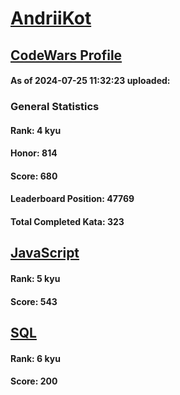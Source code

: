# [AndriiKot](https://www.codewars.com/users/AndriiKot)
## [CodeWars Profile](https://www.codewars.com/users/AndriiKot)
#### As of 2024-07-25 11:32:23 uploaded:
### General Statistics
#### Rank: 4 kyu
#### Honor: 814
#### Score: 680
#### Leaderboard Position: 47769
#### Total Completed Kata: 323

## [JavaScript](https://github.com/AndriiKot/JavaScript__CodeWars)
#### Rank: 5 kyu
#### Score: 543

## [SQL](https://github.com/AndriiKot/SQL__CodeWars)
#### Rank: 6 kyu
#### Score: 200
